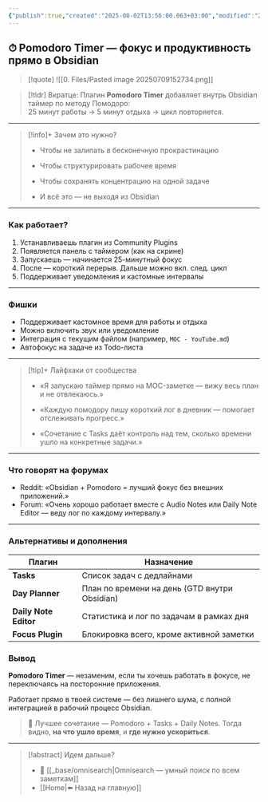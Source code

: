 ```yaml
---
{"publish":true,"created":"2025-08-02T13:56:00.063+03:00","modified":"2025-08-02T13:56:00.073+03:00","cssclasses":""}
---
```


## ⏱ Pomodoro Timer — фокус и продуктивность прямо в Obsidian

>[!quote] ![[0. Files/Pasted image 20250709152734.png]]

> [!tldr] Вкратце:
> Плагин **Pomodoro Timer** добавляет внутрь Obsidian таймер по методу Помодоро:  
25 минут работы → 5 минут отдыха → цикл повторяется. 

---

> [!info]+ Зачем это нужно?
> 
> - Чтобы не залипать в бесконечную прокрастинацию
>     
> - Чтобы структурировать рабочее время
>     
> - Чтобы сохранять концентрацию на одной задаче
>     
> - И всё это — не выходя из Obsidian
>     

---

### Как работает?

1. Устанавливаешь плагин из Community Plugins
2. Появляется панель с таймером (как на скрине)
3. Запускаешь — начинается 25-минутный фокус
4. После — короткий перерыв. Дальше можно вкл. след. цикл
5. Поддерживает уведомления и кастомные интервалы

---

### Фишки

- Поддерживает кастомное время для работы и отдыха
- Можно включить звук или уведомление
- Интеграция с текущим файлом (например, `MOC - YouTube.md`)
- Автофокус на задаче из Todo-листа

---

> [!tip]+ Лайфхаки от сообщества
> 
> - «Я запускаю таймер прямо на MOC-заметке — вижу весь план и не отвлекаюсь.»
>     
> - «Каждую помодору пишу короткий лог в дневник — помогает отслеживать прогресс.»
>     
> - «Сочетание с Tasks даёт контроль над тем, сколько времени ушло на конкретные задачи.»
>     

---

### Что говорят на форумах

- Reddit: «Obsidian + Pomodoro = лучший фокус без внешних приложений.»
- Forum: «Очень хорошо работает вместе с Audio Notes или Daily Note Editor — веду лог по каждому интервалу.»

---

### Альтернативы и дополнения

|Плагин|Назначение|
|---|---|
|**Tasks**|Список задач с дедлайнами|
|**Day Planner**|План по времени на день (GTD внутри Obsidian)|
|**Daily Note Editor**|Статистика и лог по задачам в рамках дня|
|**Focus Plugin**|Блокировка всего, кроме активной заметки|
### Вывод

**Pomodoro Timer** — незаменим, если ты хочешь работать в фокусе, не переключаясь на посторонние приложения.  

Работает прямо в твоей системе — без лишнего шума, с полной интеграцией в рабочий процесс Obsidian.

> 🔁 Лучшее сочетание — Pomodoro + Tasks + Daily Notes. Тогда видно, **на что ушло время**, и **где нужно ускориться**.


---
> [!abstract] Идем дальше?
> - 🧠 [[_base/omnisearch\|Omnisearch — умный поиск по всем заметкам]]
> - [[Home\|⬅️ Назад на главную]]